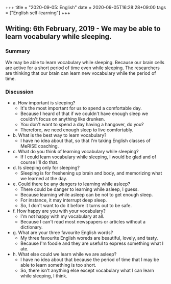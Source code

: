 +++
title =  "2020-09-05: English"
date = 2020-09-05T16:28:28+09:00
tags = ["English self-learning"]
+++

## Writing: 6th February, 2019 - We may be able to learn vocabulary while sleeping.

### Summary

We may be able to learn vocabulary while sleeping.
Because our brain cells are active for a short period of time even while sleeping.
The researchers are thinking that our brain can learn new vocabulary while the period of time.

### Discussion

* a. How important is sleeping?
    - It's the most important for us to spend a comfortable day.
    - Because I heard of that if we couldn't have enough sleep we couldn't focus on anything like drunken.
    - You don't want to spend a day having a hangover, do you?
    - Therefore, we need enough sleep to live comfortably.
* b. What is the best way to learn vocabulary?
    - I have no idea about that, so that I'm taking English classes of MeRISE coaching.
* c. What do you think of learning vocabulary while sleeping?
    - If I could learn vocabulary while sleeping, I would be glad and of course I'll do that.
* d. Is sleeping only for sleeping?
    - Sleeping is for freshening up brain and body, and memorizing what we learned at the day. 
* e. Could there be any dangers to learning while asleep?
    - There could be danger to learning while asleep, I guess.
    - Because learning while asleep can be not to get enough sleep.
    - For instance, it may interrupt deep sleep.
    - So, I don't want to do it before it turns out to be safe.
* f. How happy are you with your vocabulary?
    - I'm not happy with my vocabulary at all.
    - Because I can't read most newspapers or articles without a dictionary.
* g. What are your three favourite English words?
    - My three favourite English woreds are beautiful, lovely, and tasty.
    - Because I'm foodie and they are useful to express something what I ate.
* h. What else could we learn while we are asleep?
    - I have no idea about that because the period of time that I may be able to learn something is too short.
    - So, there isn't anything else except vocabulary what I can learn while sleeping, I think.


